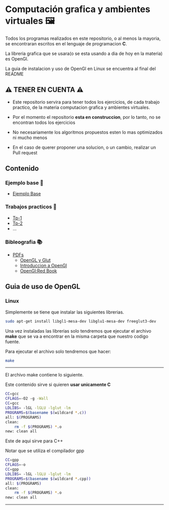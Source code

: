 # Computación grafica y ambientes virtuales 🖼️

Todos los programas realizados en este repositorio, o al menos la mayoria, se encontraran escritos en el lenguaje de programacion **C**.

La libreria grafica que se usara(o se esta usando a dia de hoy en la materia) es OpenGl.

La guia de instalacion y uso de OpenGl en Linux se encuentra al final del README

## ⚠️ TENER EN CUENTA ⚠️
- Este repositorio servira para tener todos los ejercicios, de cada trabajo practico, de la materia computacion grafica y ambientes virtuales.

- Por el momento el repositorio **esta en construccion**, por lo tanto, no se encontran todos los ejercicios

- No necesariamente los algoritmos propuestos esten lo mas optimizados ni mucho menos

- En el caso de querer proponer una solucion, o un cambio, realizar un Pull request

## Contenido

### Ejemplo base 📖
- [Ejemplo Base](./ejemplo_base/ejemplo.cpp)

### Trabajos practicos 📒
- [Tp-1](./Tp1)
- [Tp-2]()
- ...

### Bibleografia 📚
- [PDFs](./Material%20Bibleografico/)
	- [OpenGL y Glut](./Material%20Bibleografico/05_apuntes_opengl.pdf)
	- [Introduccion a OpenGl](./Material%20Bibleografico/03-2_body-OpenGL.pdf)
	- [OpenGl:Red Book](./Material%20Bibleografico/04_RedBook.pdf)

## Guia de uso de OpenGL
### Linux
Simplemente se tiene que instalar las siguientes librerias.
```bash
sudo apt-get install libgl1-mesa-dev libglu1-mesa-dev freeglut3-dev
```
Una vez instaladas las librerias solo tendremos que ejecutar el archivo **make** que se va a encontrar en la misma carpeta que nuestro codigo fuente.

Para ejecutar el archivo solo tendremos que hacer:
```bash
make
```
---
El archivo make contiene lo siguiente.

Este contenido sirve si quieren **usar unicamente C**

```bash
CC=gcc
CFLAGS=-O2 -g -Wall
CC=gcc
LDLIBS= -lGL -lGLU -lglut -lm
PROGRAMS=$(basename $(wildcard *.c)) 
all: $(PROGRAMS)
clean:
	rm -f $(PROGRAMS) *.o
new: clean all
```

Este de aqui sirve para C++

Notar que se utiliza el compilador gpp
```bash
CC=gpp
CFLAGS=-o
CC=gpp
LDLIBS= -lGL -lGLU -lglut -lm
PROGRAMS=$(basename $(wildcard *.cpp)) 
all: $(PROGRAMS)
clean:
	rm -f $(PROGRAMS) *.o
new: clean all
```
---
